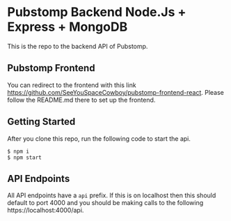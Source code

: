 # Pubstomp Backend Node.Js + Express + MongoDB

This is the repo to the backend API of Pubstomp. 

## Pubstomp Frontend

You can redirect to the frontend with this link https://github.com/SeeYouSpaceCowboy/pubstomp-frontend-react. Please follow the README.md there to set up the frontend.

## Getting Started

After you clone this repo, run the following code to start the api.

```
$ npm i
$ npm start
```

## API Endpoints

All API endpoints have a `api` prefix. If this is on localhost then this should default to port 4000 and you should be making calls to the following https://localhost:4000/api.
